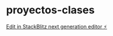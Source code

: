# proyectos-clases

[Edit in StackBlitz next generation editor ⚡️](https://stackblitz.com/~/github.com/TomiiC73/proyectos-clases)